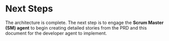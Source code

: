 # **Next Steps**

The architecture is complete. The next step is to engage the **Scrum Master (SM) agent** to begin creating detailed stories from the PRD and this document for the developer agent to implement.
